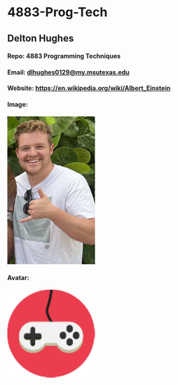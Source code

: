 # 4883-Prog-Tech

## Delton Hughes

#### Repo: 4883 Programming Techniques

#### Email: dlhughes0129@my.msutexas.edu

#### Website: https://en.wikipedia.org/wiki/Albert_Einstein

#### Image:

<img src="/profile_images/Linkedinprofile.PNG" width="200"></img>

#### Avatar:

<img src="/profile_images/gaming.png" width="200"></img>
